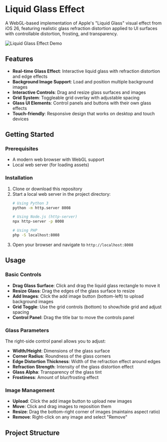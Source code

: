 # Liquid Glass Effect

A WebGL-based implementation of Apple's "Liquid Glass" visual effect from iOS 26, featuring realistic glass refraction distortion applied to UI surfaces with controllable distortion, frosting, and transparency.

![Liquid Glass Effect Demo](assets/demo-screenshot.png)

## Features

- **Real-time Glass Effect**: Interactive liquid glass with refraction distortion and edge effects
- **Background Image Support**: Load and position multiple background images
- **Interactive Controls**: Drag and resize glass surfaces and images
- **Grid System**: Toggleable grid overlay with adjustable spacing
- **Glass UI Elements**: Control panels and buttons with their own glass effects
- **Touch-friendly**: Responsive design that works on desktop and touch devices

## Getting Started

### Prerequisites

- A modern web browser with WebGL support
- Local web server (for loading assets)

### Installation

1. Clone or download this repository
2. Start a local web server in the project directory:
   ```bash
   # Using Python 3
   python -m http.server 8008
   
   # Using Node.js (http-server)
   npx http-server -p 8008
   
   # Using PHP
   php -S localhost:8008
   ```
3. Open your browser and navigate to `http://localhost:8008`

## Usage

### Basic Controls

- **Drag Glass Surface**: Click and drag the liquid glass rectangle to move it
- **Resize Glass**: Drag the edges of the glass surface to resize
- **Add Images**: Click the add image button (bottom-left) to upload background images
- **Grid Toggle**: Use the grid controls (bottom) to show/hide grid and adjust spacing
- **Control Panel**: Drag the title bar to move the controls panel

### Glass Parameters

The right-side control panel allows you to adjust:

- **Width/Height**: Dimensions of the glass surface
- **Corner Radius**: Roundness of the glass corners
- **Edge Distortion Thickness**: Width of the refraction effect around edges
- **Refraction Strength**: Intensity of the glass distortion effect
- **Glass Alpha**: Transparency of the glass tint
- **Frostiness**: Amount of blur/frosting effect

### Image Management

- **Upload**: Click the add image button to upload new images
- **Move**: Click and drag images to reposition them
- **Resize**: Drag the bottom-right corner of images (maintains aspect ratio)
- **Remove**: Right-click on any image and select "Remove"

## Project Structure

